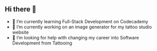 ## Hi there 👋

- 🌱 I’m currently learning Full-Stack Development on Codecademy
- 🔭 I’m currently working on an image generator for my tattoo studio website
- 🤔 I’m looking for help with changing my career into Software Development from Tattooing


<!--
**joesummers90/joesummers90** is a ✨ _special_ ✨ repository because its `README.md` (this file) appears on your GitHub profile.

Here are some ideas to get you started:

- 🔭 I’m currently working on ...
- 🌱 I’m currently learning Full-Stack Development on Codecademy
- 👯 I’m looking to collaborate on ...
- 🤔 I’m looking for help with ...
- 💬 Ask me about ...
- 📫 How to reach me: ...
- 😄 Pronouns: ...
- ⚡ Fun fact: ...
-->

